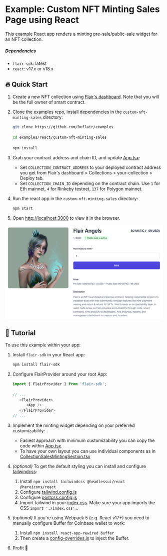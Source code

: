 # Example: Custom NFT Minting Sales Page using React

This example React app renders a minting pre-sale/public-sale widget for an NFT collection.

##### Dependencies

* `flair-sdk`: latest
* `react`: v17.x or v18.x

## :fire: Quick Start

1. Create a new NFT collection using [Flair's dashboard](https://app.flair.finance/collections). Note that you will be the full owner of smart contract.
2. Clone the examples repo, install dependencies in the `custom-nft-minting-sales` directory:

   ```sh
   git clone https://github.com/0xflair/examples

   cd examples/react/custom-nft-minting-sales

   npm install
   ```

3. Grab your contract address and chain ID, and update [App.tsx](./src/App.tsx):
   * Set `COLLECTION_CONTRACT_ADDRESS` to your deployed contract address you get from Flair's dashboard > Collections > your-collection > Deploy tab.
   * Set `COLLECTION_CHAIN_ID` depending on the contract chain. Use `1` for Eth mainnet, `4` for Rinkeby testnet, `137` for Polygon mainnet.
4. Run the react app in the `custom-nft-minting-sales` directory:

   ```sh
   npm start
   ```

5. Open [http://localhost:3000](http://localhost:3000) to view it in the browser.

![Screenshot](./collection-public-minting.png)

## 🔮 Tutorial

To use this example within your app:

1. Install `flair-sdk` in your React app:

   ```sh
   npm install flair-sdk
   ```

2. Configure FlairProvider around your root App:

   ```ts
   import { FlairProvider } from 'flair-sdk';

   // ...
      <FlairProvider>
         <App />
      </FlairProvider>
   // ...
   ```

3. Implement the minting widget depending on your preferred customizability:
   * Easiest approach with minimum customizability you can copy the code within [App.tsx](./src/App.tsx).
   * To have your own layout you can use individual components as in [CollectionSalesMintingSection.tsx](https://github.com/0xflair/typescript-sdk/blob/main/packages/react-nft-collections/src/extensions/sales/sections/CollectionSalesMintingSection.tsx#L28-L135)

4. *(optional)* To get the default styling you can install and configure [tailwindcss](https://tailwindcss.com/docs/installation/using-postcss):
   1. Install `npm install tailwindcss @headlessui/react @heroicons/react`
   2. Configure [tailwind.config.js](./tailwind.config.js)
   3. Configure [postcss.config.js](./postcss.config.js)
   4. Import tailwind in your [index.css](./src/index.css). Make sure your app imports the CSS `import './index.css';`.

5. *(optional)* If you're using Webpack 5 (e.g. React v17+) you need to manually configure Buffer for Coinbase wallet to work:
   1. Install `npm install react-app-rewired buffer`
   2. Then create a [config-overrides.js](config-overrides.js) to inject the Buffer.

6. Profit :rocket:
